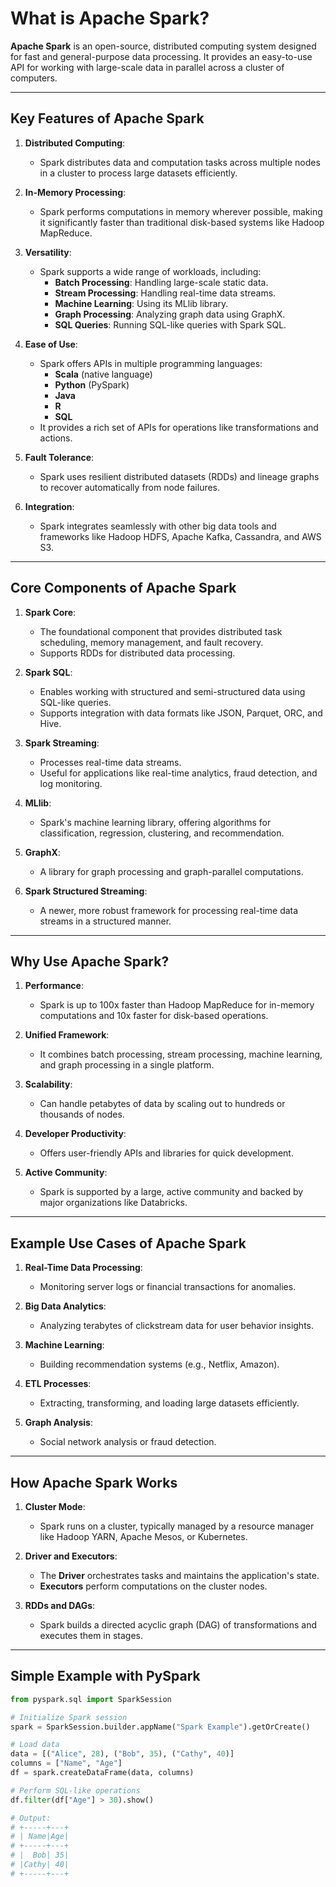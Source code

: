 # What is Apache Spark?

**Apache Spark** is an open-source, distributed computing system designed for fast and general-purpose data processing. It provides an easy-to-use API for working with large-scale data in parallel across a cluster of computers.

---

## Key Features of Apache Spark

1. **Distributed Computing**:
   - Spark distributes data and computation tasks across multiple nodes in a cluster to process large datasets efficiently.

2. **In-Memory Processing**:
   - Spark performs computations in memory wherever possible, making it significantly faster than traditional disk-based systems like Hadoop MapReduce.

3. **Versatility**:
   - Spark supports a wide range of workloads, including:
     - **Batch Processing**: Handling large-scale static data.
     - **Stream Processing**: Handling real-time data streams.
     - **Machine Learning**: Using its MLlib library.
     - **Graph Processing**: Analyzing graph data using GraphX.
     - **SQL Queries**: Running SQL-like queries with Spark SQL.

4. **Ease of Use**:
   - Spark offers APIs in multiple programming languages:
     - **Scala** (native language)
     - **Python** (PySpark)
     - **Java**
     - **R**
     - **SQL**
   - It provides a rich set of APIs for operations like transformations and actions.

5. **Fault Tolerance**:
   - Spark uses resilient distributed datasets (RDDs) and lineage graphs to recover automatically from node failures.

6. **Integration**:
   - Spark integrates seamlessly with other big data tools and frameworks like Hadoop HDFS, Apache Kafka, Cassandra, and AWS S3.

---

## Core Components of Apache Spark

1. **Spark Core**:
   - The foundational component that provides distributed task scheduling, memory management, and fault recovery.
   - Supports RDDs for distributed data processing.

2. **Spark SQL**:
   - Enables working with structured and semi-structured data using SQL-like queries.
   - Supports integration with data formats like JSON, Parquet, ORC, and Hive.

3. **Spark Streaming**:
   - Processes real-time data streams.
   - Useful for applications like real-time analytics, fraud detection, and log monitoring.

4. **MLlib**:
   - Spark's machine learning library, offering algorithms for classification, regression, clustering, and recommendation.

5. **GraphX**:
   - A library for graph processing and graph-parallel computations.

6. **Spark Structured Streaming**:
   - A newer, more robust framework for processing real-time data streams in a structured manner.

---

## Why Use Apache Spark?

1. **Performance**:
   - Spark is up to 100x faster than Hadoop MapReduce for in-memory computations and 10x faster for disk-based operations.

2. **Unified Framework**:
   - It combines batch processing, stream processing, machine learning, and graph processing in a single platform.

3. **Scalability**:
   - Can handle petabytes of data by scaling out to hundreds or thousands of nodes.

4. **Developer Productivity**:
   - Offers user-friendly APIs and libraries for quick development.

5. **Active Community**:
   - Spark is supported by a large, active community and backed by major organizations like Databricks.

---

## Example Use Cases of Apache Spark

1. **Real-Time Data Processing**:
   - Monitoring server logs or financial transactions for anomalies.

2. **Big Data Analytics**:
   - Analyzing terabytes of clickstream data for user behavior insights.

3. **Machine Learning**:
   - Building recommendation systems (e.g., Netflix, Amazon).

4. **ETL Processes**:
   - Extracting, transforming, and loading large datasets efficiently.

5. **Graph Analysis**:
   - Social network analysis or fraud detection.

---

## How Apache Spark Works

1. **Cluster Mode**:
   - Spark runs on a cluster, typically managed by a resource manager like Hadoop YARN, Apache Mesos, or Kubernetes.

2. **Driver and Executors**:
   - The **Driver** orchestrates tasks and maintains the application's state.
   - **Executors** perform computations on the cluster nodes.

3. **RDDs and DAGs**:
   - Spark builds a directed acyclic graph (DAG) of transformations and executes them in stages.

---

## Simple Example with PySpark

```python
from pyspark.sql import SparkSession

# Initialize Spark session
spark = SparkSession.builder.appName("Spark Example").getOrCreate()

# Load data
data = [("Alice", 28), ("Bob", 35), ("Cathy", 40)]
columns = ["Name", "Age"]
df = spark.createDataFrame(data, columns)

# Perform SQL-like operations
df.filter(df["Age"] > 30).show()

# Output:
# +-----+---+
# | Name|Age|
# +-----+---+
# |  Bob| 35|
# |Cathy| 40|
# +-----+---+

